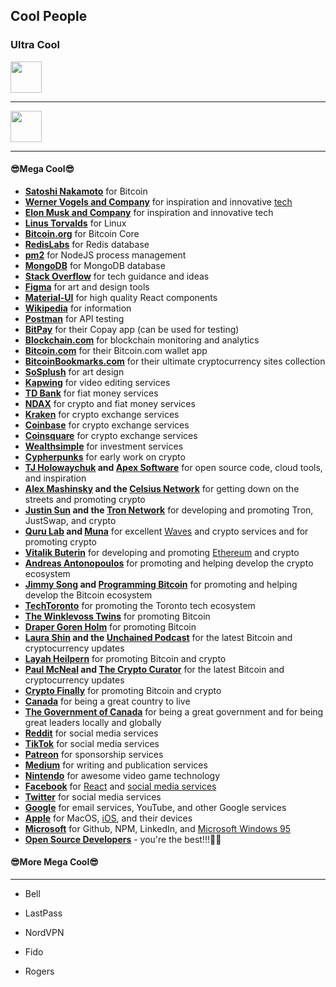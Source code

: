 Cool People
------------

### Ultra Cool

<a href="https://xapo.com">
    <img
        src="https://bitcoin-api.s3.amazonaws.com/images/documentation/xapo-1.png"
        height="50"
    />
</a>

----

<a href="https://aws.amazon.com/">
    <img
        src="https://bitcoin-api.s3.amazonaws.com/images/documentation/aws-2.png"
        height="50"
    />
</a>

----

#### 😎Mega Cool😎
* **[Satoshi Nakamoto](https://en.wikipedia.org/wiki/Satoshi_Nakamoto)** for Bitcoin
* **[Werner Vogels and Company](https://www.allthingsdistributed.com/)** for inspiration and innovative [tech](https://www.youtube.com/watch?v=zMua0cuhFnc)
* **[Elon Musk and Compa](https://twitter.com/elonmusk)[n](https://www.youtube.com/watch?v=ZucUZZkIQw0)[y](http://stankmemes.com/)** for inspiration and innovative tech
* **[Linus Torvalds](https://en.wikipedia.org/wiki/Linus_Torvalds)** for Linux
* **[Bitcoin.org](https://bitcoin.org)** for Bitcoin Core
* **[RedisLabs](https://redislabs.com/)** for Redis database
* **[pm2](https://pm2.keymetrics.io/)** for NodeJS process management 
* **[MongoDB](https://www.mongodb.com/)** for MongoDB database
* **[Stack Overflow](https://stackoverflow.com/)** for tech guidance and ideas
* **[Figma](https://www.figma.com/)** for art and design tools
* **[Material-UI](https://material-ui.com/)** for high quality React components
* **[Wikipedia](https://www.wikipedia.org/)** for information
* **[Postman](https://www.postman.com/)** for API testing
* **[BitPay](https://bitpay.com/)** for their Copay app (can be used for testing)
* **[Blockchain.com](https://www.blockchain.com/)** for blockchain monitoring and analytics
* **[Bitcoin.com](https://www.bitcoin.com/)** for their Bitcoin.com wallet app
* **[BitcoinBookmarks.com](https://bitcoinbookmarks.com)** for their ultimate cryptocurrency sites collection 
* **[SoSplush](https://twitter.com/SoSplush)** for art design
* **[Kapwing](https://www.kapwing.com/)** for video editing services
* **[TD Bank](https://www.td.com/)** for fiat money services
* **[NDAX](https://ndax.io/)** for crypto and fiat money services
* **[Kraken](https://www.kraken.com/)** for crypto exchange services
* **[Coinbase](https://www.coinbase.com/)** for crypto exchange services
* **[Coinsquare](https://www.coinsquare.com/)** for crypto exchange services
* **[Wealthsimple](https://www.wealthsimple.com/)** for investment services
* **[Cypherpunks](https://en.wikipedia.org/wiki/Cypherpunk)** for early work on crypto
* **[TJ Holowaychuk](https://github.com/tj) and [Apex Software](https://apex.sh/)** for open source code, cloud tools, and inspiration
* **[Alex Mashinsky](https://www.linkedin.com/in/mashinsky/) and the [Celsius Network](https://celsius.network/)** for getting down on the streets and promoting crypto
* **[Justin Sun](https://twitter.com/justinsuntron) and the [Tron Network](https://tron.network)** for developing and promoting Tron, JustSwap, and crypto
* **[Quru Lab](https://www.linkedin.com/company/qurulab/) and [Muna](https://play.google.com/store/apps/details?id=com.munawallet.muna)** for excellent [Waves](https://github.com/wavesplatform) and crypto services and for promoting crypto
* **[Vitalik Buterin](https://twitter.com/VitalikButerin)** for developing and promoting [Ethereum](https://ethereum.org/) and crypto
* **[Andreas Antonopoulos](https://aantonop.com/)** for promoting and helping develop the crypto ecosystem
* **[Jimmy Song](https://twitter.com/jimmysong) and [Programming Bitcoin](https://programmingbitcoin.com/)** for promoting and helping develop the Bitcoin ecosystem
* **[TechToronto](https://www.techtoronto.org/)** for promoting the Toronto tech ecosystem
* **[The Winklevoss](https://twitter.com/tylerwinklevoss)[ Twins](https://twitter.com/winklevoss)** for promoting Bitcoin
* **[Draper Goren Holm](https://drapergorenholm.com/)** for promoting Bitcoin
* **[Laura Shin](https://twitter.com/laurashin) and the [Unchained Podcast](https://unchainedpodcast.com/)** for the latest Bitcoin and cryptocurrency updates
* **[Layah Heilpern](https://twitter.com/layahheilpern)** for promoting Bitcoin and crypto
* **[Paul McNeal](https://twitter.com/_cryptocurator) and [The Crypto Curator](https://www.thecryptocurator.com/)** for the latest Bitcoin and cryptocurrency updates
* **[Crypto Finally](https://twitter.com/CryptoFinally)** for promoting Bitcoin and crypto
* **[Canada](https://en.wikipedia.org/wiki/Canada)** for being a great country to live
* **[The Government of Canada](https://www.canada.ca/)** for being a great government and for being great leaders locally and globally
* **[Reddit](https://www.reddit.com/)** for social media services
* **[TikTok](https://www.tiktok.com/)** for social media services
* **[Patreon](https://patreon.com/)** for sponsorship services
* **[Medium](https://medium.com/)** for writing and publication services
* **[Nintendo](https://nintendo.com)** for awesome video game technology
* **[Facebook](https://www.facebook.com/)** for [React](https://reactjs.org/) and [social media services](https://www.youtube.com/watch?v=ncbb5B85sd0)
* **[T](https://bitcoin-api.s3.amazonaws.com/images/documentation/http-twitter-dog.png)[witter](https://twitter.com)** for social media services
* **[Googl](https://google.com)[e](https://bitcoin-api.s3.amazonaws.com/images/documentation/google-burning-man.jpg)** for email services, YouTube, and other Google services
* **[Apple](https://apple.com)** for MacOS, [iOS](https://www.youtube.com/watch?v=MnrJzXM7a6o), and their devices
* **[Microsoft](https://www.microsoft.com)** for Github, NPM, LinkedIn, and [Microsoft Windows 95](https://www.youtube.com/watch?v=lAkuJXGldrM)
* **[Open Source Developers](https://bitcoin-api.s3.amazonaws.com/images/documentation/open-source-developers-meme.jpg)** - you're the best!!!🤗💜


#### 😎More Mega Cool😎
---


* Bell

* LastPass

* NordVPN

* Fido

* Rogers
